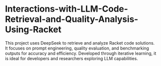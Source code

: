 # Interactions-with-LLM-Code-Retrieval-and-Quality-Analysis-Using-Racket
This project uses DeepSeek to retrieve and analyze Racket code solutions. It focuses on prompt engineering, quality evaluation, and benchmarking outputs for accuracy and efficiency. Developed through iterative learning, it is ideal for developers and researchers exploring LLM capabilities. 
